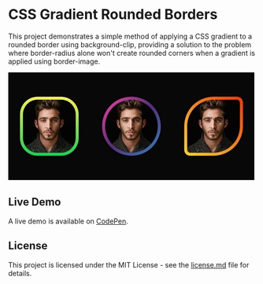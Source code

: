 # CSS Gradient Rounded Borders
This project demonstrates a simple method of applying a CSS gradient to a rounded border using background-clip, providing a solution to the problem where border-radius alone won't create rounded corners when a gradient is applied using border-image.

![CSS Gradient Rounded Borders Demo](demo-image.JPG "CSS Gradient Rounded Borders Demo")

## Live Demo
A live demo is available on [CodePen](https://codepen.io/GeorgePark/pen/EEGJEj).

## License
This project is licensed under the MIT License - see the [license.md](license.md) file for details.